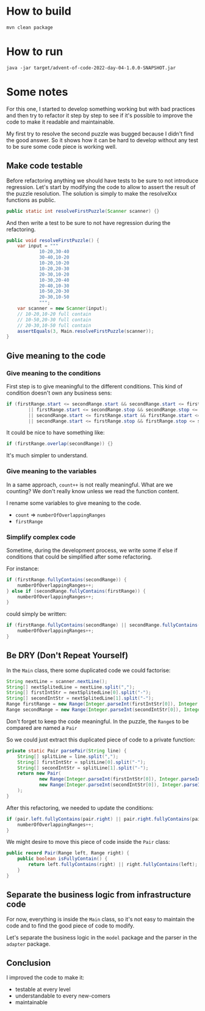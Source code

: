 # How to build

```
mvn clean package
```

# How to run

```
java -jar target/advent-of-code-2022-day-04-1.0.0-SNAPSHOT.jar
```

# Some notes

For this one, I started to develop something working but with bad practices and then try to refactor it step by step to see if it's possible to improve the code to make it readable and maintainable.

My first try to resolve the second puzzle was bugged because I didn't find the good answer. So it shows how it can be hard to develop without any test to be sure some code piece is working well.

## Make code testable

Before refactoring anything we should have tests to be sure to not introduce regression.
Let's start by modifying the code to allow to assert the result of the puzzle resolution.
The solution is simply to make the resolveXxx functions as public.
```java
public static int resolveFirstPuzzle(Scanner scanner) {}
```
And then write a test to be sure to not have regression during the refactoring.
```java
public void resolveFirstPuzzle() {
    var input = """
            10-20,30-40
            30-40,10-20
            10-20,10-20
            10-20,20-30
            20-30,10-20
            10-30,20-40
            20-40,10-30
            10-50,20-30
            20-30,10-50
            """;
    var scanner = new Scanner(input);
    // 10-20,10-20 full contain
    // 10-50,20-30 full contain
    // 20-30,10-50 full contain
    assertEquals(3, Main.resolveFirstPuzzle(scanner));
}
```

## Give meaning to the code

### Give meaning to the conditions
First step is to give meaningful to the different conditions.
This kind of condition doesn't own any business sens:
```java
if (firstRange.start <= secondRange.start && secondRange.start <= firstRange.stop
        || firstRange.start <= secondRange.stop && secondRange.stop <= firstRange.stop
        || secondRange.start <= firstRange.start && firstRange.start <= secondRange.stop
        || secondRange.start <= firstRange.stop && firstRange.stop <= secondRange.stop){}
```

It could be nice to have something like:
```java
if (firstRange.overlap(secondRange)) {}
```

It's much simpler to understand.

### Give meaning to the variables
In a same approach, `count++` is not really meaningful. What are we counting? We don't really know unless we read the function content.

I rename some variables to give meaning to the code.
- `count` => `numberOfOverlappingRanges`
- `firstRange`

### Simplify complex code
Sometime, during the development process, we write some if else if conditions that could be simplified after some refactoring.

For instance:
```java
if (firstRange.fullyContains(secondRange)) {
    numberOfOverlappingRanges++;
} else if (secondRange.fullyContains(firstRange)) {
    numberOfOverlappingRanges++;
}
```
could simply be written:
```java
if (firstRange.fullyContains(secondRange) || secondRange.fullyContains(firstRange)) {
    numberOfOverlappingRanges++;
}
```

## Be DRY (Don't Repeat Yourself)
In the `Main` class, there some duplicated code we could factorise:
```java
String nextLine = scanner.nextLine();
String[] nextSplitedLine = nextLine.split(",");
String[] firstIntStr = nextSplitedLine[0].split("-");
String[] secondIntStr = nextSplitedLine[1].split("-");
Range firstRange = new Range(Integer.parseInt(firstIntStr[0]), Integer.parseInt(firstIntStr[1]));
Range secondRange = new Range(Integer.parseInt(secondIntStr[0]), Integer.parseInt(secondIntStr[1]));
```

Don't forget to keep the code meaningful.
In the puzzle, the `Range`s to be compared are named a `Pair`

So we could just extract this duplicated piece of code to a private function:
```java
private static Pair parsePair(String line) {
    String[] splitLine = line.split(",");
    String[] firstIntStr = splitLine[0].split("-");
    String[] secondIntStr = splitLine[1].split("-");
    return new Pair(
            new Range(Integer.parseInt(firstIntStr[0]), Integer.parseInt(firstIntStr[1])),
            new Range(Integer.parseInt(secondIntStr[0]), Integer.parseInt(secondIntStr[1]))
    );
}
```

After this refactoring, we needed to update the conditions:
```java
if (pair.left.fullyContains(pair.right) || pair.right.fullyContains(pair.left)) {
    numberOfOverlappingRanges++;
}
```

We might desire to move this piece of code inside the `Pair` class:
```java
public record Pair(Range left, Range right) {
    public boolean isFullyContain() {
        return left.fullyContains(right) || right.fullyContains(left);
    }
}
```

## Separate the business logic from infrastructure code

For now, everything is inside the `Main` class, so it's not easy to maintain the code and to find the good piece of code to modify.

Let's separate the business logic in the `model` package and the parser in the `adapter` package.


## Conclusion

I improved the code to make it:
- testable at every level
- understandable to every new-comers
- maintainable

